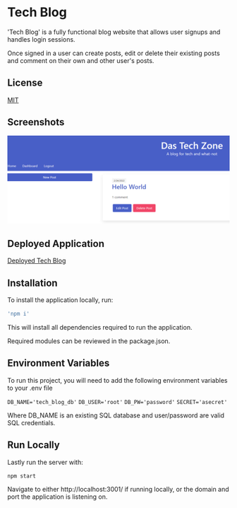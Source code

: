 
# Tech Blog

'Tech Blog' is a fully functional blog website that allows user signups and handles login sessions.

Once signed in a user can create posts, edit or delete their existing posts and comment on their own and other user's posts.




## License

[MIT](https://choosealicense.com/licenses/mit/)


## Screenshots

![App Screenshot](./img/project-ss.png)


## Deployed Application

[Deployed Tech Blog](https://trilogy-tech-blog.herokuapp.com/)
## Installation

To install the application locally, run:

```bash
'npm i'
``` 
This will install all dependencies required to run the application.

Required modules can be reviewed in the package.json.
## Environment Variables

To run this project, you will need to add the following environment variables to your .env file

`DB_NAME='tech_blog_db'`
`DB_USER='root'`
`DB_PW='password'`
`SECRET='asecret'`

Where DB_NAME is an existing SQL database and user/password are valid SQL credentials.


## Run Locally

Lastly run the server with:

```bash
npm start
```

Navigate to either http://localhost:3001/ if running locally, or the domain and port the application is listening on. 